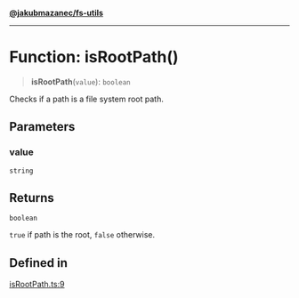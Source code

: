 [**@jakubmazanec/fs-utils**](../README.md)

---

# Function: isRootPath()

> **isRootPath**(`value`): `boolean`

Checks if a path is a file system root path.

## Parameters

### value

`string`

## Returns

`boolean`

`true` if path is the root, `false` otherwise.

## Defined in

[isRootPath.ts:9](https://github.com/jakubmazanec/tools/blob/0633c96618f3c6692ade528aee0f27ac091468a5/packages/fs-utils/source/isRootPath.ts#L9)
